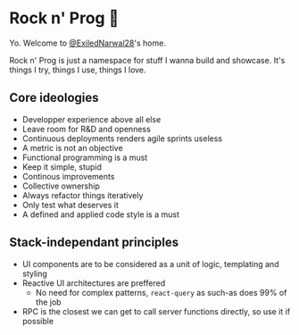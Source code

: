 # Rock n' Prog :love_you_gesture:	

Yo. Welcome to [@ExiledNarwal28](https://github.com/ExiledNarwal28)'s home.

Rock n' Prog is just a namespace for stuff I wanna build and showcase. It's things I try, things I use, things I love.

## Core ideologies

- Developper experience above all else
- Leave room for R&D and openness
- Continuous deployments renders agile sprints useless
- A metric is not an objective
- Functional programming is a must
- Keep it simple, stupid
- Continous improvements
- Collective ownership
- Always refactor things iteratively
- Only test what deserves it
- A defined and applied code style is a must

## Stack-independant principles

- UI components are to be considered as a unit of logic, templating and styling
- Reactive UI architectures are preffered
  - No need for complex patterns, `react-query` as such-as does 99% of the job
- RPC is the closest we can get to call server functions directly, so use it if possible
